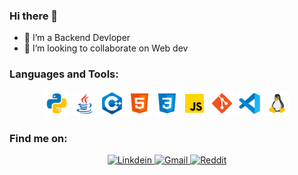 ### Hi there 👋

- 🌱 I’m a Backend Devloper
- 👯 I’m looking to collaborate on Web dev

### Languages and Tools:
 
 <p align="center">
  <img src="https://github.com/7shantanu7/7shantanu7/blob/main/assets/icons8-python.svg" width="40">
  <img src="https://github.com/7shantanu7/7shantanu7/blob/main/assets/icons8-java.svg" width="40">
  <img src="https://github.com/7shantanu7/7shantanu7/blob/main/assets/icons8-c%2B%2B.svg" width="40">
  <img src="https://github.com/7shantanu7/7shantanu7/blob/main/assets/icons8-html-5.svg" width="40">
  <img src="https://github.com/7shantanu7/7shantanu7/blob/main/assets/icons8-css3%20.svg" width="40">
  <img src="https://github.com/7shantanu7/7shantanu7/blob/main/assets/icons8-javascript.svg" width="40">
  <img src="https://github.com/7shantanu7/7shantanu7/blob/main/assets/icons8-git.svg" width="40">
  <img src="https://github.com/7shantanu7/7shantanu7/blob/main/assets/icons8-visual-studio-code-2019.svg" width="40">
  <img src="https://github.com/7shantanu7/7shantanu7/blob/main/assets/icons8-linux-96.png" width="40">
</p>

### Find me on:
  <p id="contact" align="center"> 
  <a href = "https://www.linkedin.com/in/uday-badhe-4551a7204/" target="_blank">
    <img src="https://img.shields.io/badge/LinkedIn-0077B5?style=for-the-badge&logo=linkedin&logoColor=white&color=071A2C" alt="Linkdein"/>
  </a>
  <a href = "mailto:udaybadhe001@gmail.com" target="_blank">
    <img src="https://img.shields.io/badge/Gmail-D14836?style=for-the-badge&logo=gmail&logoColor=white&color=071A2C" alt="Gmail"/>
  </a>
  <a href = "https://www.hackerrank.com/az466739" target="_blank">
    <img src="https://img.shields.io/badge/-Hackerrank-2EC866?style=for-the-badge&logo=HackerRank&logoColor=white&color=071A2C" alt="Reddit"/>
  </a>  
 </p>
